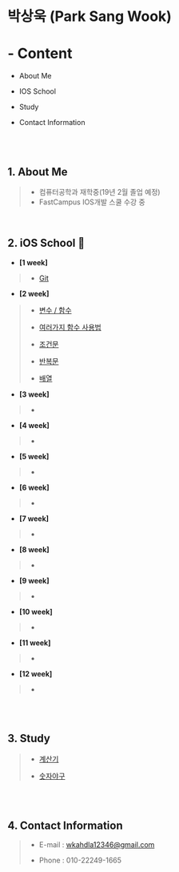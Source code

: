 # 박상욱 (Park Sang Wook)

# - Content

- About Me

- IOS School

- Study

- Contact Information

<br><br>

## 1. About Me

>- 컴퓨터공학과 재학중(19년 2월 졸업 예정)
>- FastCampus IOS개발 스쿨 수강 중

<br>

## 2. iOS School 🍎

- **[1 week]**

>- [Git](https://github.com/wargi/SangWookPark_IOS_School6/blob/master/Class/GIT/readme.md)

- **[2 week]**

>- [변수 / 함수](https://github.com/wargi/SangWookPark_IOS_School6/blob/master/Class/VariableAndMethod/readme.md)
>
>- [여러가지 함수 사용법](https://github.com/wargi/SangWookPark_IOS_School6/blob/master/Class/Method/readme.md)
>
>- [조건문](https://github.com/wargi/SangWookPark_IOS_School6/blob/master/Class/Conditional/readme.md)
>
>- [반복문](https://github.com/wargi/SangWookPark_IOS_School6/blob/master/Class/Loop/readme.md)
>
>- [배열](https://github.com/wargi/SangWookPark_IOS_School6/tree/master/Class/Array)
>

- **[3 week]**

>-

- **[4 week]**

>-

- **[5 week]**

>-

- **[6 week]**

>-

- **[7 week]**

>-

- **[8 week]**

>-

- **[9 week]**

>-

- **[10 week]**

>-

- **[11 week]**

>-

- **[12 week]**

>-


<br><br>

## 3. Study

>- [계산기](https://github.com/wargi/SangWookPark_IOS_School6/blob/master/Class/Calculator/readme.md)
>
>- [숫자야구]()

<br><br>

## 4. Contact Information

> - E-mail : wkahdla12346@gmail.com
>
> - Phone : 010-22249-1665

